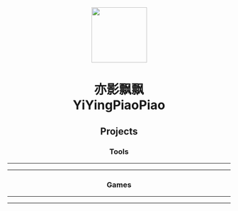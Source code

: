 <div align="center">

<kbd>
<img src="https://avatars.githubusercontent.com/u/84587540?v=4" height="125px"/>
</kbd>

# **亦影飘飘 <br> YiYingPiaoPiao**

## Projects
### Tools
---
---
### Games
---
---

</div>